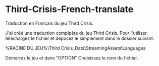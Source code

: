 # Third-Crisis-French-translate
Traduction en Français du jeu Third Crisis.

J'ai créé une traduction complpète du jeu Third Crisis.
Pour l'utiliser, téléchargez le fichier et déposez le simplement dans le dossier suivant:

%RACINE DU JEU%\Third Crisis_Data\StreamingAssets\Languages

Démarrez le jeu et dans "OPTION" Choisissez le nom du fichier.
